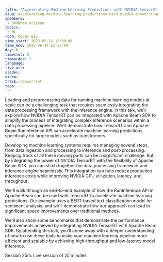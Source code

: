 ```yaml
---
title: "Accelerating Machine Learning Predictions with NVIDIA TensorRT and Apache Beam"
slug: accelerating-machine-learning-predictions-with-nvidia-tensorrt-and-apache-beam
speakers:
 - Shubham Krishna
topics:
 - ML
room: Upper Bay
time_start: 2023-06-14 12:30:00
time_end: 2023-06-14 12:55:00
day: b
timeslot: 5
timeorder: 2
language: 
live_url: 
slides: 
video: 
track: concurrent
tags:
---
```


Loading and preprocessing data for running machine learning models at scale can be a challenging task that requires seamlessly integrating the data processing framework with the inference engine. In this talk, we'll explore how NVIDIA TensorRT can be integrated with Apache Beam SDK to simplify the process of integrating complex inference scenarios within a data processing pipeline. We'll demonstrate how TensorRT and Apache Beam RunInference API can accelerate machine learning predictions, specifically for large models such as transformers.
 
 
 
 Developing machine learning systems requires managing several steps, from data ingestion and processing to inference and post-processing. Keeping track of all these moving parts can be a significant challenge. But by integrating the power of NVIDIA TensorRT with the flexibility of Apache Beam SDK, you can stitch together the data processing framework and inference engine seamlessly. This integration can help reduce production inference costs while improving NVIDIA GPU utilization, latency, and throughput.
 
 
 
 We'll walk through an end-to-end example of how the RunInference API in Apache Beam can be used with TensorRT to accelerate machine learning predictions. Our example uses a BERT-based text classification model for sentiment analysis, and we'll demonstrate how our approach can lead to significant speed improvements over traditional methods.
 
 
 
 We'll also show some benchmarks that demonstrate the performance improvements achieved by integrating NVIDIA TensorRT with Apache Beam SDK. By attending this talk, you'll come away with a deeper understanding of how to use these tools to make your machine learning pipeline more efficient and scalable by achieving high-throughput and low-latency model inference.
 
 
 
 Session 25m: Live session of 25 minutes